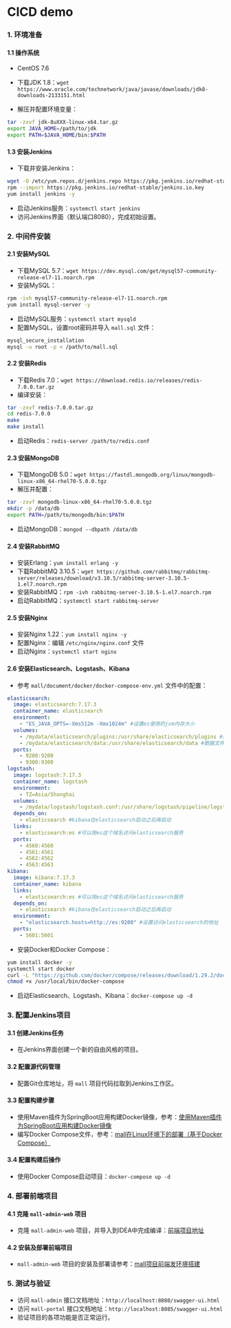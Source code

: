 # CICD demo

### 1. 环境准备

#### 1.1 操作系统
- CentOS 7.6

- 下载JDK 1.8：`wget https://www.oracle.com/technetwork/java/javase/downloads/jdk8-downloads-2133151.html`
- 解压并配置环境变量：
```bash
tar -zxvf jdk-8uXXX-linux-x64.tar.gz
export JAVA_HOME=/path/to/jdk
export PATH=$JAVA_HOME/bin:$PATH
```

#### 1.3 安装Jenkins

- 下载并安装Jenkins：
```bash
wget -O /etc/yum.repos.d/jenkins.repo https://pkg.jenkins.io/redhat-stable/jenkins.repo
rpm --import https://pkg.jenkins.io/redhat-stable/jenkins.io.key
yum install jenkins -y
```
- 启动Jenkins服务：`systemctl start jenkins`
- 访问Jenkins界面（默认端口8080），完成初始设置。

### 2. 中间件安装

#### 2.1 安装MySQL
- 下载MySQL 5.7：`wget https://dev.mysql.com/get/mysql57-community-release-el7-11.noarch.rpm`
- 安装MySQL：
```bash
rpm -ivh mysql57-community-release-el7-11.noarch.rpm
yum install mysql-server -y
```
- 启动MySQL服务：`systemctl start mysqld`
- 配置MySQL，设置root密码并导入 `mall.sql` 文件：
```bash
mysql_secure_installation
mysql -u root -p < /path/to/mall.sql
```

#### 2.2 安装Redis
- 下载Redis 7.0：`wget https://download.redis.io/releases/redis-7.0.0.tar.gz`
- 编译安装：
```bash
tar -zxvf redis-7.0.0.tar.gz
cd redis-7.0.0
make
make install
```
- 启动Redis：`redis-server /path/to/redis.conf`

#### 2.3 安装MongoDB
- 下载MongoDB 5.0：`wget https://fastdl.mongodb.org/linux/mongodb-linux-x86_64-rhel70-5.0.0.tgz`
- 解压并配置：
```bash
tar -zxvf mongodb-linux-x86_64-rhel70-5.0.0.tgz
mkdir -p /data/db
export PATH=/path/to/mongodb/bin:$PATH
```
- 启动MongoDB：`mongod --dbpath /data/db`

#### 2.4 安装RabbitMQ
- 安装Erlang：`yum install erlang -y`
- 下载RabbitMQ 3.10.5：`wget https://github.com/rabbitmq/rabbitmq-server/releases/download/v3.10.5/rabbitmq-server-3.10.5-1.el7.noarch.rpm`
- 安装RabbitMQ：`rpm -ivh rabbitmq-server-3.10.5-1.el7.noarch.rpm`
- 启动RabbitMQ：`systemctl start rabbitmq-server`

#### 2.5 安装Nginx
- 安装Nginx 1.22：`yum install nginx -y`
- 配置Nginx：编辑 `/etc/nginx/nginx.conf` 文件
- 启动Nginx：`systemctl start nginx`

#### 2.6 安装Elasticsearch、Logstash、Kibana
- 参考 `mall/document/docker/docker-compose-env.yml` 文件中的配置：
```yaml
elasticsearch:
  image: elasticsearch:7.17.3
  container_name: elasticsearch
  environment:
    - "ES_JAVA_OPTS=-Xms512m -Xmx1024m" #设置es使用的jvm内存大小
  volumes:
    - /mydata/elasticsearch/plugins:/usr/share/elasticsearch/plugins #插件文件目录挂载
    - /mydata/elasticsearch/data:/usr/share/elasticsearch/data #数据文件目录挂载
  ports:
    - 9200:9200
    - 9300:9300
logstash:
  image: logstash:7.17.3
  container_name: logstash
  environment:
    - TZ=Asia/Shanghai
  volumes:
    - /mydata/logstash/logstash.conf:/usr/share/logstash/pipeline/logstash.conf #配置文件挂载
  depends_on:
    - elasticsearch #kibana在elasticsearch启动之后再启动
  links:
    - elasticsearch:es #可以用es这个域名访问elasticsearch服务
  ports:
    - 4560:4560
    - 4561:4561
    - 4562:4562
    - 4563:4563
kibana:
  image: kibana:7.17.3
  container_name: kibana
  links:
    - elasticsearch:es #可以用es这个域名访问elasticsearch服务
  depends_on:
    - elasticsearch #kibana在elasticsearch启动之后再启动
  environment:
    - "elasticsearch.hosts=http://es:9200" #设置访问elasticsearch的地址
  ports:
    - 5601:5601
```
- 安装Docker和Docker Compose：
```bash
yum install docker -y
systemctl start docker
curl -L "https://github.com/docker/compose/releases/download/1.29.2/docker-compose-$(uname -s)-$(uname -m)" -o /usr/local/bin/docker-compose
chmod +x /usr/local/bin/docker-compose
```
- 启动Elasticsearch、Logstash、Kibana：`docker-compose up -d`

### 3. 配置Jenkins项目

#### 3.1 创建Jenkins任务
- 在Jenkins界面创建一个新的自由风格的项目。

#### 3.2 配置源代码管理
- 配置Git仓库地址，将 `mall` 项目代码拉取到Jenkins工作区。

#### 3.3 配置构建步骤
- 使用Maven插件为SpringBoot应用构建Docker镜像，参考：[使用Maven插件为SpringBoot应用构建Docker镜像](https://www.macrozheng.com/project/maven_docker_fabric8.html)
- 编写Docker Compose文件，参考：[mall在Linux环境下的部署（基于Docker Compose）](https://www.macrozheng.com/mall/deploy/mall_deploy_docker_compose.html)

#### 3.4 配置构建后操作
- 使用Docker Compose启动项目：`docker-compose up -d`

### 4. 部署前端项目

#### 4.1 克隆 `mall-admin-web` 项目
- 克隆 `mall-admin-web` 项目，并导入到IDEA中完成编译：[前端项目地址](https://github.com/macrozheng/mall-admin-web)

#### 4.2 安装及部署前端项目
- `mall-admin-web` 项目的安装及部署请参考：[mall项目前端发环境搭建](https://www.macrozheng.com/mall/start/mall_deploy_web.html)

### 5. 测试与验证
- 访问 `mall-admin` 接口文档地址：`http://localhost:8080/swagger-ui.html`
- 访问 `mall-portal` 接口文档地址：`http://localhost:8085/swagger-ui.html`
- 验证项目的各项功能是否正常运行。
